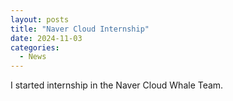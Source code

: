 ```yaml
---
layout: posts
title: "Naver Cloud Internship"
date: 2024-11-03
categories: 
  - News
---
```


I started internship in the Naver Cloud Whale Team.


